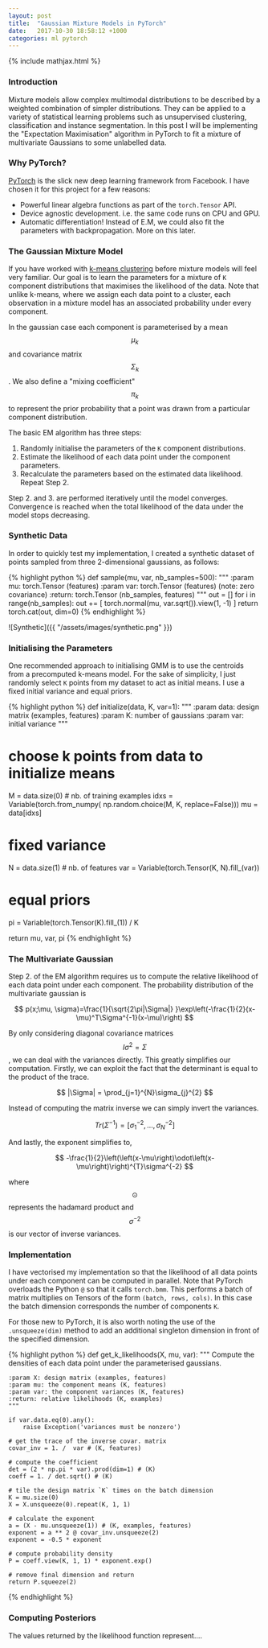 ```yaml
---
layout: post
title:  "Gaussian Mixture Models in PyTorch"
date:   2017-10-30 18:58:12 +1000
categories: ml pytorch
---
```


{% include mathjax.html %}

### Introduction

Mixture models allow complex multimodal distributions to be described by
a weighted combination of simpler distributions. They can be applied to a variety
of statistical learning problems such as unsupervised clustering, classification
and instance segmentation. In this post I will be implementing the
"Expectation Maximisation" algorithm in PyTorch to fit a mixture of multivariate
Gaussians to some unlabelled data.

###  Why PyTorch?

[PyTorch][pytorch] is the slick new deep learning framework from Facebook.
I have chosen it for this project for a few reasons:
- Powerful linear algebra functions as part of the `torch.Tensor` API.
- Device agnostic development. i.e. the same code runs on CPU and GPU.
- Automatic differentiation! Instead of E.M, we could also fit the parameters
with backpropagation. More on this later.

### The Gaussian Mixture Model

If you have worked with [k-means clustering][kmeans] before mixture models will
feel very familiar. Our goal is to learn the parameters for a mixture of `K`
component distributions that maximises the likelihood of the data. Note that
unlike k-means, where we assign each data point to a cluster, each observation in a
mixture model has an associated probability under every component.

In the gaussian case each component is parameterised by a mean $$ \mu_k $$ and covariance
matrix $$ \Sigma_k $$. We also define a "mixing coefficient" $$ \pi_k $$ to represent
the prior probability that a point was drawn from a particular component distribution.

The basic EM algorithm has three steps:
1. Randomly initialise the parameters of the `K` component distributions.
2. Estimate the likelihood of each data point under the component parameters.
3. Recalculate the parameters based on the estimated data likelihood. Repeat Step 2.

Step 2. and 3. are performed iteratively until the model converges. Convergence
is reached when the total likelihood of the data under the model stops
decreasing.

### Synthetic Data

In order to quickly test my implementation, I created a synthetic dataset of
points sampled from three 2-dimensional gaussians, as follows:

{% highlight python %}
def sample(mu, var, nb_samples=500):
    """
    :param mu: torch.Tensor (features)
    :param var: torch.Tensor (features) (note: zero covariance)
    :return: torch.Tensor (nb_samples, features)
    """
    out = []
    for i in range(nb_samples):
        out += [
            torch.normal(mu, var.sqrt()).view(1, -1)
        ]
    return torch.cat(out, dim=0)
{% endhighlight %}


![Synthetic]({{ "/assets/images/synthetic.png" }})


### Initialising the Parameters

One recommended approach to initialising GMM is to use the centroids
from a precomputed k-means model. For the sake of simplicity, I just randomly
select `K` points from my dataset to act as initial means. I use a fixed initial
variance and equal priors.

{% highlight python %}
def initialize(data, K, var=1):
  """
  :param data: design matrix (examples, features)
  :param K: number of gaussians
  :param var: initial variance
  """
  # choose k points from data to initialize means
  M = data.size(0) # nb. of training examples
  idxs = Variable(torch.from_numpy(
      np.random.choice(M, K, replace=False)))
  mu = data[idxs]

  # fixed variance
  N = data.size(1) # nb. of features
  var = Variable(torch.Tensor(K, N).fill_(var))

  # equal priors
  pi = Variable(torch.Tensor(K).fill_(1)) / K

  return mu, var, pi
{% endhighlight %}


### The Multivariate Gaussian

Step 2. of the EM algorithm requires us to compute the relative likelihood of
each data point under each component. The probability distribution of the
multivariate gaussian is

$$
   p(x;\mu, \sigma)=\frac{1}{\sqrt{2\pi|\Sigma|} }\exp\left(-\frac{1}{2}(x-\mu)^T\Sigma^{-1}(x-\mu)\right)
$$


By only considering diagonal covariance matrices $$ I\sigma^2 = \Sigma $$ ,
we can deal with the variances directly. This greatly simplifies our computation.
Firstly, we can exploit the fact that the determinant is equal to the product of the trace.

$$
  |\Sigma| = \prod_{j=1}^{N}\sigma_{j}^{2}
$$

Instead of computing the matrix inverse we can simply invert the variances.

$$
  Tr(\Sigma^{-1}) = \left[\sigma_1^{-2}, ..., \sigma_N^{-2}\right]
$$

And lastly, the exponent simplifies to,

$$
  -\frac{1}{2}\left(\left(x-\mu\right)\odot\left(x-\mu\right)\right)^{T}\sigma^{-2}
$$

where $$ \odot $$ represents the hadamard product and $$ \sigma^{-2} $$ is our vector of
inverse variances.



### Implementation

I have vectorised my implementation so that the likelihood of all data points
under each component can be computed in parallel. Note that PyTorch overloads
the Python `@` so that it calls `torch.bmm`. This performs a batch of matrix
multiplies on Tensors of the form `(batch, rows, cols)`. In this case the batch
dimension corresponds the number of components `K`.

For those new to PyTorch, it is also worth noting the use of the `.unsqueeze(dim)`
method to add an additional singleton dimension in front of the specified dimension.

{% highlight python %}
def get_k_likelihoods(X, mu, var):
    """
    Compute the densities of each data point under the parameterised gaussians.

    :param X: design matrix (examples, features)
    :param mu: the component means (K, features)
    :param var: the component variances (K, features)
    :return: relative likelihoods (K, examples)
    """

    if var.data.eq(0).any():
        raise Exception('variances must be nonzero')

    # get the trace of the inverse covar. matrix
    covar_inv = 1. /  var # (K, features)

    # compute the coefficient
    det = (2 * np.pi * var).prod(dim=1) # (K)
    coeff = 1. / det.sqrt() # (K)

    # tile the design matrix `K` times on the batch dimension
    K = mu.size(0)
    X = X.unsqueeze(0).repeat(K, 1, 1)

    # calculate the exponent
    a = (X - mu.unsqueeze(1)) # (K, examples, features)
    exponent = a ** 2 @ covar_inv.unsqueeze(2)
    exponent = -0.5 * exponent

    # compute probability density
    P = coeff.view(K, 1, 1) * exponent.exp()

    # remove final dimension and return
    return P.squeeze(2)
{% endhighlight %}


### Computing Posteriors

The values returned by the likelihood function represent....


[pytorch]: https://pytorch.org
[kmeans]: https://en.wikipedia.org/wiki/K-means_clustering

